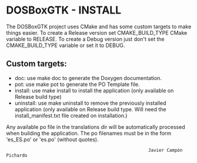 DOSBoxGTK - INSTALL
===================

The DOSBoxGTK project uses CMake and has some custom targets to make things
easier.
To create a Release version set CMAKE_BUILD_TYPE CMake variable to RELEASE.
To create a Debug version just don't set the CMAKE_BUILD_TYPE variable or set
it to DEBUG.

Custom targets:
---------------
- doc: use make doc to generate the Doxygen documentation.
- pot: use make pot to generate the PO Template file.
- install: use make install to install the application (only available on
  Release build type)
- uninstall: use make uninstall to remove the previously installed application
  (only available on Release build type. Will need the install_manifest.txt
  file created on installation.)

Any available po file in the translations dir will be automatically processed
when building the application. The po filenames must be in the form 'es_ES.po'
or 'es.po' (without quotes).

                                                          Javier Campón Pichardo
